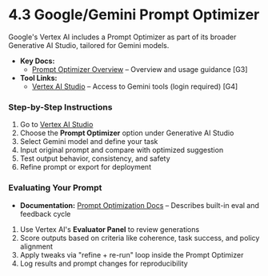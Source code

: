 # 4.3 Google/Gemini Prompt Optimizer

Google's Vertex AI includes a Prompt Optimizer as part of its broader Generative AI Studio, tailored for Gemini models.

- **Key Docs:**
	- [Prompt Optimizer Overview](https://cloud.google.com/vertex-ai/generative-ai/docs/learn/prompts/prompt-optimizer) – Overview and usage guidance [G3]
- **Tool Links:**
	- [Vertex AI Studio](https://console.cloud.google.com/vertex-ai) – Access to Gemini tools (login required) [G4]

### Step-by-Step Instructions
1. Go to [Vertex AI Studio](https://console.cloud.google.com/vertex-ai)
2. Choose the **Prompt Optimizer** option under Generative AI Studio
3. Select Gemini model and define your task
4. Input original prompt and compare with optimized suggestion
5. Test output behavior, consistency, and safety
6. Refine prompt or export for deployment

### Evaluating Your Prompt
- **Documentation:** [Prompt Optimization Docs](https://cloud.google.com/vertex-ai/generative-ai/docs/learn/prompts/prompt-optimizer) – Describes built-in eval and feedback cycle
1. Use Vertex AI's **Evaluator Panel** to review generations
2. Score outputs based on criteria like coherence, task success, and policy alignment
3. Apply tweaks via "refine + re-run" loop inside the Prompt Optimizer
4. Log results and prompt changes for reproducibility
